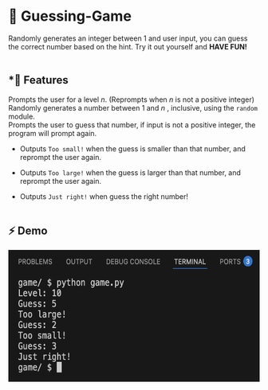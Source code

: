 # 🎲 Guessing-Game
Randomly generates an integer between 1 and user input, you can guess the correct number based on the hint. Try it out yourself and __HAVE FUN!__<br/><br/>

## *⃣ Features
Prompts the user for a level _n_. (Reprompts when _n_ is not a positive integer)\
Randomly generates a number between 1 and _n_ , inclusive, using the `random` module.\
Prompts the user to guess that number, if input is not a positive integer, the program will prompt again.

- Outputs `Too small!` when the guess is smaller than that number, and reprompt the user again.

* Outputs `Too large!` when the guess is larger than that number, and reprompt the user again.

+ Outputs `Just right!` when guess the right number!<br/><br/>

## ⚡️ Demo
<img src="https://github.com/ayahkashif/Guessing-Game/blob/main/demo.png" alt="demo image" width="583" height="265">
